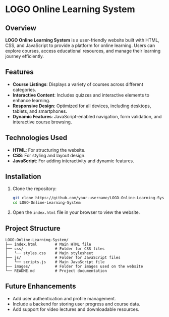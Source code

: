 # LOGO Online Learning System

## Overview
**LOGO Online Learning System** is a user-friendly website built with HTML, CSS, and JavaScript to provide a platform for online learning. Users can explore courses, access educational resources, and manage their learning journey efficiently.

## Features
- **Course Listings**: Displays a variety of courses across different categories.
- **Interactive Content**: Includes quizzes and interactive elements to enhance learning.
- **Responsive Design**: Optimized for all devices, including desktops, tablets, and smartphones.
- **Dynamic Features**: JavaScript-enabled navigation, form validation, and interactive course browsing.

## Technologies Used
- **HTML**: For structuring the website.
- **CSS**: For styling and layout design.
- **JavaScript**: For adding interactivity and dynamic features.

## Installation
1. Clone the repository:
   ```bash
   git clone https://github.com/your-username/LOGO-Online-Learning-System.git
   cd LOGO-Online-Learning-System
   ```
2. Open the `index.html` file in your browser to view the website.

## Project Structure
```
LOGO-Online-Learning-System/
├── index.html        # Main HTML file
├── css/              # Folder for CSS files
│   └── styles.css    # Main stylesheet
├── js/               # Folder for JavaScript files
│   └── scripts.js    # Main JavaScript file
├── images/           # Folder for images used on the website
└── README.md         # Project documentation
```

## Future Enhancements
- Add user authentication and profile management.
- Include a backend for storing user progress and course data.
- Add support for video lectures and downloadable resources.
